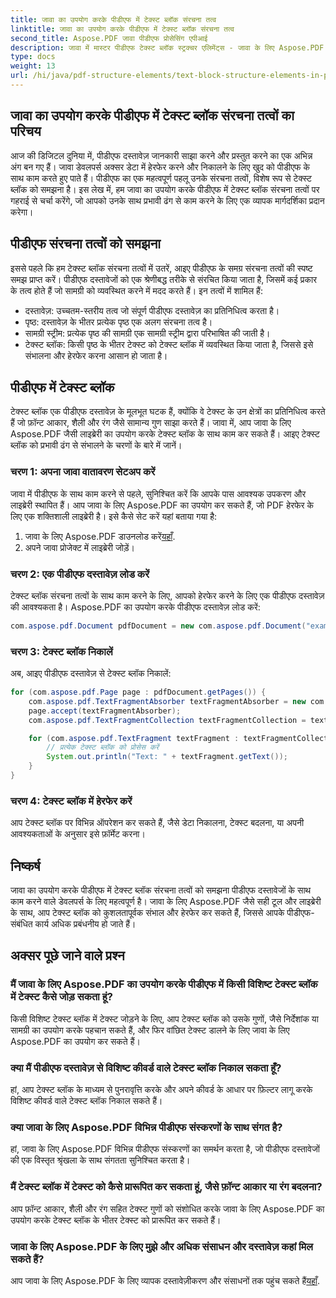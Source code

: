 ```yaml
---
title: जावा का उपयोग करके पीडीएफ में टेक्स्ट ब्लॉक संरचना तत्व
linktitle: जावा का उपयोग करके पीडीएफ में टेक्स्ट ब्लॉक संरचना तत्व
second_title: Aspose.PDF जावा पीडीएफ प्रोसेसिंग एपीआई
description: जावा में मास्टर पीडीएफ टेक्स्ट ब्लॉक स्ट्रक्चर एलिमेंट्स - जावा के लिए Aspose.PDF का उपयोग करके एक चरण-दर-चरण मार्गदर्शिका।
type: docs
weight: 13
url: /hi/java/pdf-structure-elements/text-block-structure-elements-in-pdf-using-java/
---
```


## जावा का उपयोग करके पीडीएफ में टेक्स्ट ब्लॉक संरचना तत्वों का परिचय

आज की डिजिटल दुनिया में, पीडीएफ दस्तावेज़ जानकारी साझा करने और प्रस्तुत करने का एक अभिन्न अंग बन गए हैं। जावा डेवलपर्स अक्सर डेटा में हेरफेर करने और निकालने के लिए खुद को पीडीएफ के साथ काम करते हुए पाते हैं। पीडीएफ का एक महत्वपूर्ण पहलू उनके संरचना तत्वों, विशेष रूप से टेक्स्ट ब्लॉक को समझना है। इस लेख में, हम जावा का उपयोग करके पीडीएफ में टेक्स्ट ब्लॉक संरचना तत्वों पर गहराई से चर्चा करेंगे, जो आपको उनके साथ प्रभावी ढंग से काम करने के लिए एक व्यापक मार्गदर्शिका प्रदान करेगा।

## पीडीएफ संरचना तत्वों को समझना

इससे पहले कि हम टेक्स्ट ब्लॉक संरचना तत्वों में उतरें, आइए पीडीएफ के समग्र संरचना तत्वों की स्पष्ट समझ प्राप्त करें। पीडीएफ दस्तावेजों को एक श्रेणीबद्ध तरीके से संरचित किया जाता है, जिसमें कई प्रकार के तत्व होते हैं जो सामग्री को व्यवस्थित करने में मदद करते हैं। इन तत्वों में शामिल हैं:

- दस्तावेज़: उच्चतम-स्तरीय तत्व जो संपूर्ण पीडीएफ दस्तावेज़ का प्रतिनिधित्व करता है।
- पृष्ठ: दस्तावेज़ के भीतर प्रत्येक पृष्ठ एक अलग संरचना तत्व है।
- सामग्री स्ट्रीम: प्रत्येक पृष्ठ की सामग्री एक सामग्री स्ट्रीम द्वारा परिभाषित की जाती है।
- टेक्स्ट ब्लॉक: किसी पृष्ठ के भीतर टेक्स्ट को टेक्स्ट ब्लॉक में व्यवस्थित किया जाता है, जिससे इसे संभालना और हेरफेर करना आसान हो जाता है।

## पीडीएफ में टेक्स्ट ब्लॉक

टेक्स्ट ब्लॉक एक पीडीएफ दस्तावेज़ के मूलभूत घटक हैं, क्योंकि वे टेक्स्ट के उन क्षेत्रों का प्रतिनिधित्व करते हैं जो फ़ॉन्ट आकार, शैली और रंग जैसे सामान्य गुण साझा करते हैं। जावा में, आप जावा के लिए Aspose.PDF जैसी लाइब्रेरी का उपयोग करके टेक्स्ट ब्लॉक के साथ काम कर सकते हैं। आइए टेक्स्ट ब्लॉक को प्रभावी ढंग से संभालने के चरणों के बारे में जानें।

### चरण 1: अपना जावा वातावरण सेटअप करें

जावा में पीडीएफ के साथ काम करने से पहले, सुनिश्चित करें कि आपके पास आवश्यक उपकरण और लाइब्रेरी स्थापित हैं। आप जावा के लिए Aspose.PDF का उपयोग कर सकते हैं, जो PDF हेरफेर के लिए एक शक्तिशाली लाइब्रेरी है। इसे कैसे सेट करें यहां बताया गया है:

1.  जावा के लिए Aspose.PDF डाउनलोड करें[यहाँ](https://releases.aspose.com/pdf/java/).
2. अपने जावा प्रोजेक्ट में लाइब्रेरी जोड़ें।

### चरण 2: एक पीडीएफ दस्तावेज़ लोड करें

टेक्स्ट ब्लॉक संरचना तत्वों के साथ काम करने के लिए, आपको हेरफेर करने के लिए एक पीडीएफ दस्तावेज़ की आवश्यकता है। Aspose.PDF का उपयोग करके पीडीएफ दस्तावेज़ लोड करें:

```java
com.aspose.pdf.Document pdfDocument = new com.aspose.pdf.Document("example.pdf");
```

### चरण 3: टेक्स्ट ब्लॉक निकालें

अब, आइए पीडीएफ दस्तावेज़ से टेक्स्ट ब्लॉक निकालें:

```java
for (com.aspose.pdf.Page page : pdfDocument.getPages()) {
    com.aspose.pdf.TextFragmentAbsorber textFragmentAbsorber = new com.aspose.pdf.TextFragmentAbsorber();
    page.accept(textFragmentAbsorber);
    com.aspose.pdf.TextFragmentCollection textFragmentCollection = textFragmentAbsorber.getTextFragments();

    for (com.aspose.pdf.TextFragment textFragment : textFragmentCollection) {
        // प्रत्येक टेक्स्ट ब्लॉक को प्रोसेस करें
        System.out.println("Text: " + textFragment.getText());
    }
}
```

### चरण 4: टेक्स्ट ब्लॉक में हेरफेर करें

आप टेक्स्ट ब्लॉक पर विभिन्न ऑपरेशन कर सकते हैं, जैसे डेटा निकालना, टेक्स्ट बदलना, या अपनी आवश्यकताओं के अनुसार इसे फ़ॉर्मेट करना।

## निष्कर्ष

जावा का उपयोग करके पीडीएफ में टेक्स्ट ब्लॉक संरचना तत्वों को समझना पीडीएफ दस्तावेजों के साथ काम करने वाले डेवलपर्स के लिए महत्वपूर्ण है। जावा के लिए Aspose.PDF जैसे सही टूल और लाइब्रेरी के साथ, आप टेक्स्ट ब्लॉक को कुशलतापूर्वक संभाल और हेरफेर कर सकते हैं, जिससे आपके पीडीएफ-संबंधित कार्य अधिक प्रबंधनीय हो जाते हैं।

## अक्सर पूछे जाने वाले प्रश्न

### मैं जावा के लिए Aspose.PDF का उपयोग करके पीडीएफ में किसी विशिष्ट टेक्स्ट ब्लॉक में टेक्स्ट कैसे जोड़ सकता हूं?

किसी विशिष्ट टेक्स्ट ब्लॉक में टेक्स्ट जोड़ने के लिए, आप टेक्स्ट ब्लॉक को उसके गुणों, जैसे निर्देशांक या सामग्री का उपयोग करके पहचान सकते हैं, और फिर वांछित टेक्स्ट डालने के लिए जावा के लिए Aspose.PDF का उपयोग कर सकते हैं।

### क्या मैं पीडीएफ दस्तावेज़ से विशिष्ट कीवर्ड वाले टेक्स्ट ब्लॉक निकाल सकता हूँ?

हां, आप टेक्स्ट ब्लॉक के माध्यम से पुनरावृत्ति करके और अपने कीवर्ड के आधार पर फ़िल्टर लागू करके विशिष्ट कीवर्ड वाले टेक्स्ट ब्लॉक निकाल सकते हैं।

### क्या जावा के लिए Aspose.PDF विभिन्न पीडीएफ संस्करणों के साथ संगत है?

हां, जावा के लिए Aspose.PDF विभिन्न पीडीएफ संस्करणों का समर्थन करता है, जो पीडीएफ दस्तावेजों की एक विस्तृत श्रृंखला के साथ संगतता सुनिश्चित करता है।

### मैं टेक्स्ट ब्लॉक में टेक्स्ट को कैसे प्रारूपित कर सकता हूं, जैसे फ़ॉन्ट आकार या रंग बदलना?

आप फ़ॉन्ट आकार, शैली और रंग सहित टेक्स्ट गुणों को संशोधित करके जावा के लिए Aspose.PDF का उपयोग करके टेक्स्ट ब्लॉक के भीतर टेक्स्ट को प्रारूपित कर सकते हैं।

### जावा के लिए Aspose.PDF के लिए मुझे और अधिक संसाधन और दस्तावेज़ कहां मिल सकते हैं?

 आप जावा के लिए Aspose.PDF के लिए व्यापक दस्तावेज़ीकरण और संसाधनों तक पहुंच सकते हैं[यहाँ](https://reference.aspose.com/pdf/java/).
